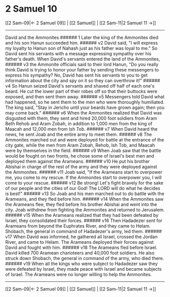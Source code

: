 # 2 Samuel 10

[[2 Sam-09|← 2 Samuel 09]] | [[2 Samuel]] | [[2 Sam-11|2 Samuel 11 →]]
***

David and the Ammonites ###### 1 Later the king of the Ammonites died and his son Hanun succeeded him. ###### v2 David said, "I will express my loyalty to Hanun son of Nahash just as his father was loyal to me." So David sent his servants with a message expressing sympathy over his father's death. When David's servants entered the land of the Ammonites, ###### v3 the Ammonite officials said to their lord Hanun, "Do you really think David is trying to honor your father by sending these messengers to express his sympathy? No, David has sent his servants to you to get information about the city and spy on it so they can overthrow it!" ###### v4 So Hanun seized David's servants and shaved off half of each one's beard. He cut the lower part of their robes off so that their buttocks were exposed, and then sent them away. ###### v5 Messengers told David what had happened, so he sent them to the men who were thoroughly humiliated. The king said, "Stay in Jericho until your beards have grown again; then you may come back." ###### v6 When the Ammonites realized that David was disgusted with them, they sent and hired 20,000 foot soldiers from Aram Beth Rehob and Aram Zobah, in addition to 1,000 men from the king of Maacah and 12,000 men from Ish Tob. ###### v7 When David heard the news, he sent Joab and the entire army to meet them. ###### v8 The Ammonites marched out and were deployed for battle at the entrance of the city gate, while the men from Aram Zobah, Rehob, Ish Tob, and Maacah were by themselves in the field. ###### v9 When Joab saw that the battle would be fought on two fronts, he chose some of Israel's best men and deployed them against the Arameans. ###### v10 He put his brother Abishai in charge of the rest of the army and they were deployed against the Ammonites. ###### v11 Joab said, "If the Arameans start to overpower me, you come to my rescue. If the Ammonites start to overpower you, I will come to your rescue. ###### v12 Be strong! Let's fight bravely for the sake of our people and the cities of our God! The LORD will do what he decides is best!" ###### v13 So Joab and his men marched out to do battle with the Arameans, and they fled before him. ###### v14 When the Ammonites saw the Arameans flee, they fled before his brother Abishai and went into the city. Joab withdrew from fighting the Ammonites and returned to Jerusalem. ###### v15 When the Arameans realized that they had been defeated by Israel, they consolidated their forces. ###### v16 Then Hadadezer sent for Arameans from beyond the Euphrates River, and they came to Helam. Shobach, the general in command of Hadadezer's army, led them. ###### v17 When David was informed, he gathered all Israel, crossed the Jordan River, and came to Helam. The Arameans deployed their forces against David and fought with him. ###### v18 The Arameans fled before Israel. David killed 700 Aramean charioteers and 40,000 foot soldiers. He also struck down Shobach, the general in command of the army, who died there. ###### v19 When all the kings who were subject to Hadadezer saw they were defeated by Israel, they made peace with Israel and became subjects of Israel. The Arameans were no longer willing to help the Ammonites.

***
[[2 Sam-09|← 2 Samuel 09]] | [[2 Samuel]] | [[2 Sam-11|2 Samuel 11 →]]
